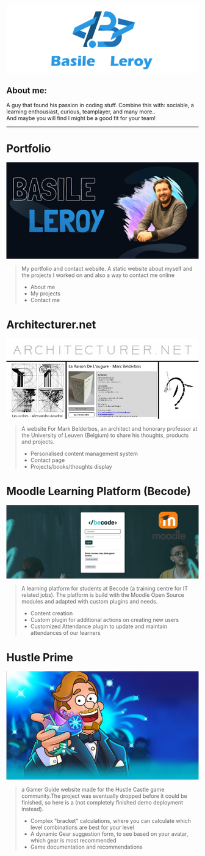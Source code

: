 ![image](./assets/github_banner.png) 
   
## About me:
A guy that found his passion in coding stuff. Combine this with: sociable, a learning enthousiast, curious, teamplayer, and many more..   
And maybe you will find I might be a good fit for your team!   
   
---  

# Portfolio 
[![image](./assets/portfolio.jpg)](https://basileleroy.com)
 
> My portfolio and contact website. A static website about myself and the projects I worked on and also a way to contact me online  
> * About me  
> * My projects 
> * Contact me

# Architecturer.net
[![image](./assets/Architecturer.jpg)](https://architecturer.net)

> A website For Mark Belderbos, an architect and honorary professor at the University of Leuven (Belgium) to share his thoughts, products and projects.
> * Personalised content management system 
> * Contact page  
> * Projects/books/thoughts display

# Moodle Learning Platform (Becode) 
[![image](./assets/becode-moodle.jpg)](https://moodle.becode.org)

> A learning platform for students at Becode (a training centre for IT related jobs). The platform is build with the Moodle Open Source modules and adapted with custom plugins and needs.
> * Content creation
> * Custom plugin for additional actions on creating new users
> * Customized Attendance plugin to update and maintain attendances of our learners

# Hustle Prime
[![image](./assets/HustlePrime.jpg)](https://hustle-prime.netlify.app/)

> a Gamer Guide website made for the Hustle Castle game community.The project was eventually dropped before it could be finished, so here is a (not completely finished demo deployment instead).
> * Complex "bracket" calculations, where you can calculate which level combinations are best for your level
> * A dynamic Gear suggestion form, to see based on your avatar, which gear is most recommended
> * Game documentation and recommendations